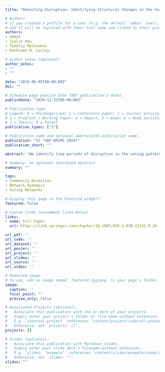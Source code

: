 ```yaml
---
title: "Detecting Disruption: Identifying Structural Changes in the Verkhovna Rada"

# Authors
# If you created a profile for a user (e.g. the default `admin` user), write the username (folder name) here 
# and it will be replaced with their full name and linked to their profile.
authors:
- admin
- Jialin Hou
- Tymofiy Mylovanov
- Kathleen M. Carley

# Author notes (optional)
author_notes:
- ""
- ""

date: "2019-06-05T00:00:00Z"
doi: ""

# Schedule page publish date (NOT publication's date).
publishDate: "2020-12-31T00:00:00Z"

# Publication type.
# Legend: 0 = Uncategorized; 1 = Conference paper; 2 = Journal article;
# 3 = Preprint / Working Paper; 4 = Report; 5 = Book; 6 = Book section;
# 7 = Thesis; 8 = Patent
publication_types: ["1"]

# Publication name and optional abbreviated publication name.
publication: "In *SBP-BRiMS 2019*"
publication_short: ""

abstract: "We identify time periods of disruption in the voting patterns of the Ukrainian parliament for the last three convocations. We compare two methods: ideal point estimation (PolSci) and faction detection (CS). Both methods identify the revolution in Ukraine in 2014. The faction detection method also detects structural changes prior to the revolution (election of the president whose tenure was ended early by the revolution), while the ideal points method performs stronger after 2014, identifying a disruption around voting on constitutional changes to implement Minsk II agreements between separatists and Ukraine. The ideal point method is better at detecting position changes of the members of parliament, while the faction method is better at detecting changes in relationships between different MPs. The results suggest that after 2014, the Ukrainian parliament has become more consolidated, but the distribution of its political positions continues to evolve in response to changes in geo-political conditions."

# Summary. An optional shortened abstract.
summary: ""

tags:
- Community Detection
- Network Dynamics
- Voting Networks

# Display this page in the Featured widget?
featured: false

# Custom links (uncomment lines below)
links:
- name: Full Paper
  url: https://link.springer.com/chapter/10.1007/978-3-030-21741-9_20

url_pdf: ''
url_code: ''
url_dataset: ''
url_poster: ''
url_project: ''
url_slides: ''
url_source: ''
url_video: ''

# Featured image
# To use, add an image named `featured.jpg/png` to your page's folder. 
image:
  caption: ''
  focal_point: ""
  preview_only: false

# Associated Projects (optional).
#   Associate this publication with one or more of your projects.
#   Simply enter your project's folder or file name without extension.
#   E.g. `internal-project` references `content/project/internal-project/index.md`.
#   Otherwise, set `projects: []`.
projects: []

# Slides (optional).
#   Associate this publication with Markdown slides.
#   Simply enter your slide deck's filename without extension.
#   E.g. `slides: "example"` references `content/slides/example/index.md`.
#   Otherwise, set `slides: ""`.
slides: ""
---
```

